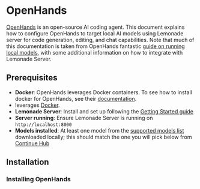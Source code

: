 # OpenHands

[OpenHands](https://github.com/All-Hands-AI/OpenHands) is an open-source AI coding agent. This document explains how to configure OpenHands to target local AI models using Lemonade server for code generation, editing, and chat capabilities. Note that much of this documentation is taken from OpenHands fantastic [guide on running local models](https://docs.all-hands.dev/usage/llms/local-llms), with some additional information on how to integrate with Lemonade Server.

## Prerequisites

- **Docker**: OpenHands leverages Docker containers. To see how to install docker for OpenHands, see their [documentation](https://docs.all-hands.dev/usage/local-setup).
- leverages [Docker](https://www.docker.com/).  
- **Lemonade Server**: Install and set up following the [Getting Started guide](https://lemonade-server.ai/docs/server/)
- **Server running**: Ensure Lemonade Server is running on `http://localhost:8000`
- **Models installed**: At least one model from the [supported models list](https://lemonade-server.ai/docs/server/server_models/) downloaded locally; this should match the one you will pick below from [Continue Hub](https://hub.continue.dev/lemonade)

## Installation

### Installing OpenHands

